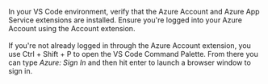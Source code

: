 In your VS Code environment, verify that the Azure Account and Azure App Service extensions are installed.  Ensure you're logged into your Azure Account using the Account extension.
<br />
<br />
If you're not already logged in through the Azure Account extension, you use Ctrl + Shift + P to open the VS Code Command Palette.  From there you can type *Azure: Sign In* and then hit enter to launch a browser window to sign in.